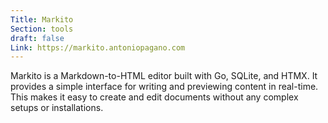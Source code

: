 ```yaml
---
Title: Markito
Section: tools
draft: false
Link: https://markito.antoniopagano.com
---
```

Markito is a Markdown-to-HTML editor built with Go, SQLite, and HTMX. It provides a simple interface for writing and previewing content in real-time. This makes it easy to create and edit documents without any complex setups or installations.
